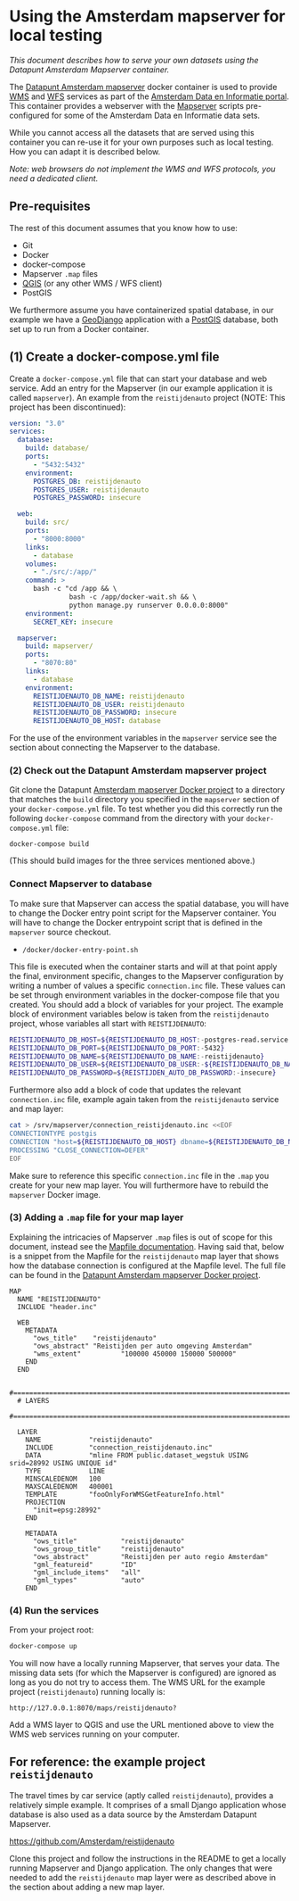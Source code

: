 # Using the Amsterdam mapserver for local testing

*This document describes how to serve your own datasets using the Datapunt Amsterdam Mapserver container.*

The [Datapunt Amsterdam mapserver][1] docker container is used to provide [WMS][7] and
[WFS][8] services as part of the [Amsterdam Data en Informatie portal][2]. This container
provides a webserver with the [Mapserver][3] scripts pre-configured for some of
the Amsterdam Data en Informatie data sets.

While you cannot access all the datasets that are served using this container you
can re-use it for your own purposes such as local testing. How you can adapt it
is described below.

*Note: web browsers do not implement the WMS and WFS protocols, you need a dedicated client.*


## Pre-requisites

The rest of this document assumes that you know how to use:

* Git
* Docker
* docker-compose
* Mapserver ``.map`` files
* [QGIS][9] (or any other WMS / WFS client)
* PostGIS

We furthermore assume you have containerized spatial database, in our example
we have a [GeoDjango][5] application with a [PostGIS][6] database, both set up to
run from a Docker container.


## (1) Create a docker-compose.yml file

Create a ``docker-compose.yml`` file that can start your database and web
service. Add an entry for the Mapserver (in our example application it is
called ``mapserver``). An example from the ``reistijdenauto`` project (NOTE: This project has been discontinued):
```yaml
version: "3.0"
services:
  database:
    build: database/
    ports:
      - "5432:5432"
    environment:
      POSTGRES_DB: reistijdenauto
      POSTGRES_USER: reistijdenauto
      POSTGRES_PASSWORD: insecure

  web:
    build: src/
    ports:
      - "8000:8000"
    links:
      - database
    volumes:
      - "./src/:/app/"
    command: >
      bash -c "cd /app && \
               bash -c /app/docker-wait.sh && \
               python manage.py runserver 0.0.0.0:8000"
    environment:
      SECRET_KEY: insecure

  mapserver:
    build: mapserver/
    ports:
      - "8070:80"
    links:
      - database
    environment:
      REISTIJDENAUTO_DB_NAME: reistijdenauto
      REISTIJDENAUTO_DB_USER: reistijdenauto
      REISTIJDENAUTO_DB_PASSWORD: insecure
      REISTIJDENAUTO_DB_HOST: database
```
For the use of the environment variables in the ``mapserver`` service see the
section about connecting the Mapserver to the database.


### (2) Check out the Datapunt Amsterdam mapserver project
Git clone the Datapunt [Amsterdam mapserver Docker project][1] to a directory
that matches the ``build`` directory you specified in the ``mapserver`` section
of your ``docker-compose.yml`` file. To test whether you did this correctly
run the following ``docker-compose`` command from the directory with your
``docker-compose.yml`` file:
```shell
docker-compose build
```
(This should build images for the three services mentioned above.)


### Connect Mapserver to database
To make sure that Mapserver can access the spatial database, you will have to
change the Docker entry point script for the Mapserver container. You will have
to change the Docker entrypoint script that is defined in the ``mapserver``
source checkout.

* ``/docker/docker-entry-point.sh``

This file is executed when the container starts and will at that point apply
the final, environment specific, changes to the Mapserver configuration by
writing a number of values a specific ``connection.inc`` file. These values can be
set through environment variables in the docker-compose file that you created.
You should add a block of variables for your project. The example block of
environment variables below is taken from the ``reistijdenauto`` project,
whose variables all start with ``REISTIJDENAUTO``:

```sh
REISTIJDENAUTO_DB_HOST=${REISTIJDENAUTO_DB_HOST:-postgres-read.service.consul}
REISTIJDENAUTO_DB_PORT=${REISTIJDENAUTO_DB_PORT:-5432}
REISTIJDENAUTO_DB_NAME=${REISTIJDENAUTO_DB_NAME:-reistijdenauto}
REISTIJDENAUTO_DB_USER=${REISTIJDENAUTO_DB_USER:-${REISTIJDENAUTO_DB_NAME}}
REISTIJDENAUTO_DB_PASSWORD=${REISTIJDEN_AUTO_DB_PASSWORD:-insecure}
```

Furthermore also add a block of code that updates the relevant ``connection.inc``
file, example again taken from the ``reistijdenauto`` service and map layer:


```sh
cat > /srv/mapserver/connection_reistijdenauto.inc <<EOF
CONNECTIONTYPE postgis
CONNECTION "host=${REISTIJDENAUTO_DB_HOST} dbname=${REISTIJDENAUTO_DB_NAME} user=${REISTIJDENAUTO_DB_USER} password=${REISTIJDENAUTO_DB_PASSWORD} port=${REISTIJDENAUTO_DB_PORT}"
PROCESSING "CLOSE_CONNECTION=DEFER"
EOF
```

Make sure to reference this specific ``connection.inc`` file in the ``.map``
you create for your new map layer. You will furthermore have to rebuild the
``mapserver`` Docker image.


### (3) Adding a ``.map`` file for your map layer
Explaining the intricacies of Mapserver ``.map`` files is out of scope for this
document, instead see the [Mapfile documentation][4]. Having said that, below
is a snippet from the Mapfile for the ``reistijdenauto`` map layer that shows
how the database connection is configured at the Mapfile level. The full
file can be found in the [Datapunt Amsterdam mapserver Docker project][1].

```
MAP
  NAME "REISTIJDENAUTO"
  INCLUDE "header.inc"

  WEB
    METADATA
      "ows_title"    "reistijdenauto"
      "ows_abstract" "Reistijden per auto omgeving Amsterdam"
      "wms_extent"          "100000 450000 150000 500000"
    END
  END

  #=============================================================================
  # LAYERS
  #=============================================================================

  LAYER
    NAME            "reistijdenauto"
    INCLUDE         "connection_reistijdenauto.inc"
    DATA            "mline FROM public.dataset_wegstuk USING srid=28992 USING UNIQUE id"
    TYPE            LINE
    MINSCALEDENOM   100
    MAXSCALEDENOM   400001
    TEMPLATE        "fooOnlyForWMSGetFeatureInfo.html"
    PROJECTION
      "init=epsg:28992"
    END

    METADATA
      "ows_title"           "reistijdenauto"
      "ows_group_title"     "reistijdenauto"
      "ows_abstract"        "Reistijden per auto regio Amsterdam"
      "gml_featureid"       "ID"
      "gml_include_items"   "all"
      "gml_types"           "auto"
    END

```

### (4) Run the services
From your project root:
```sh
docker-compose up
```
You will now have a locally running Mapserver, that serves your data. The
missing data sets (for which the Mapserver is configured) are ignored as long
as you do not try to access them.
The WMS URL for the example project (``reistijdenauto``) running locally is:
```
http://127.0.0.1:8070/maps/reistijdenauto?
```
Add a WMS layer to QGIS and use the URL mentioned above to view the WMS
web services running on your computer.


## For reference: the example project ``reistijdenauto``

The travel times by car service (aptly called ``reistijdenauto``), provides
a relatively simple example. It comprises of a small Django application whose
database is also used as a data source by the Amsterdam Datapunt Mapserver.

https://github.com/Amsterdam/reistijdenauto

Clone this project and follow the instructions in the README to get a
locally running Mapserver and Django application. The only changes that
were needed to add the ``reistijdenauto`` map layer were as described
above in the section about adding a new map layer.

[1]: https://github.com/Amsterdam/mapserver "Github project for Datapunt Amsterdam mapserver Docker container"
[2]: https://data.amsterdam.nl/ "Amsterdam Data en Informatie portal"
[3]: http://www.mapserver.org/ "Mapserver open source web mapping server"
[4]: http://www.mapserver.org/mapfile/ "Mapfile documentation"
[5]: https://docs.djangoproject.com/en/1.11/ref/contrib/gis/ "The GeoDjango geographic Web framework"
[6]: http://postgis.net/ "PostGIS spatial extension for PostgreSQL"
[7]: https://en.wikipedia.org/wiki/Web_Map_Service "Wikipedia: Web Wap Service (WMS)"
[8]: https://en.wikipedia.org/wiki/Web_Feature_Service "Wikipedia: Web Feature Service (WFS)"
[9]: http://qgis.org/en/site/ "QGIS homepage"
